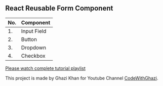 ## React Reusable Form Component

|No. | Component|
|--- | --- |
|1. | Input Field |
|2. | Button |
|3. | Dropdown |
|4. | Checkbox |

[Please watch complete tutorial playlist](https://www.youtube.com/playlist?list=PLtUG3cTN2la1bCd3dvl2Vm9PBo7F413WK)

This project is made by Ghazi Khan for Youtube Channel [CodeWithGhazi](https://www.youtube.com/channel/UCio7gIFilw6wsgbTZAVOBrg).

